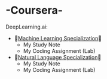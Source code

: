 # -Coursera-

DeepLearning.ai:
- :star_struck:[Machine Learning Specialization](https://github.com/tinghe14/-Coursera-/tree/main/Machine%20Learning%20Specialization):star_struck:
  - My Study Note
  - My Coding Assignment (Lab)
- :smiling_face_with_three_hearts:[Natural Language Specialization]():smiling_face_with_three_hearts:
  - My Study Note
  - My Coding Assignment (Lab)
